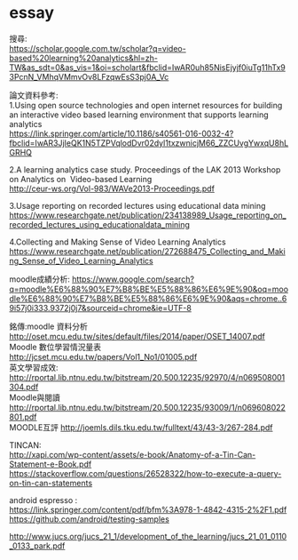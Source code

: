 # essay
搜尋:  
https://scholar.google.com.tw/scholar?q=video-based%20learning%20analytics&hl=zh-TW&as_sdt=0&as_vis=1&oi=scholart&fbclid=IwAR0uh85NisEjyjf0iuTg11hTx93PcnN_VMhqVMmvOv8LFzqwEsS3pj0A_Vc  

論文資料參考:  
1.Using open source technologies and open internet resources for building an interactive video based learning environment that supports learning analytics  
https://link.springer.com/article/10.1186/s40561-016-0032-4?fbclid=IwAR3JjIeQK1N5TZPVqlodDvr02dyl1txzwnicjM66_ZZCUvgYwxqU8hLGRHQ  

2.A learning analytics case study. Proceedings of the LAK 2013 Workshop on Analytics on  Video-based Learning  
http://ceur-ws.org/Vol-983/WAVe2013-Proceedings.pdf  

3.Usage reporting on recorded lectures using educational data mining  
https://www.researchgate.net/publication/234138989_Usage_reporting_on_recorded_lectures_using_educationaldata_mining

4.Collecting and Making Sense of Video Learning Analytics  
https://www.researchgate.net/publication/272688475_Collecting_and_Making_Sense_of_Video_Learning_Analytics  


moodle成績分析: 
https://www.google.com/search?q=moodle%E6%88%90%E7%B8%BE%E5%88%86%E6%9E%90&oq=moodle%E6%88%90%E7%B8%BE%E5%88%86%E6%9E%90&aqs=chrome..69i57j0i333.9372j0j7&sourceid=chrome&ie=UTF-8  

銘傳:moodle 資料分析
http://oset.mcu.edu.tw/sites/default/files/2014/paper/OSET_14007.pdf  
Moodle 數位學習情況量表
http://jcset.mcu.edu.tw/papers/Vol1_No1/01005.pdf  
英文學習成效:  
http://rportal.lib.ntnu.edu.tw/bitstream/20.500.12235/92970/4/n069508001304.pdf  
Moodle與閱讀
http://rportal.lib.ntnu.edu.tw/bitstream/20.500.12235/93009/1/n069608022801.pdf  
MOODLE互評
http://joemls.dils.tku.edu.tw/fulltext/43/43-3/267-284.pdf  




TINCAN:  
http://xapi.com/wp-content/assets/e-book/Anatomy-of-a-Tin-Can-Statement-e-Book.pdf  
https://stackoverflow.com/questions/26528322/how-to-execute-a-query-on-tin-can-statements  

android espresso :  
https://link.springer.com/content/pdf/bfm%3A978-1-4842-4315-2%2F1.pdf  
https://github.com/android/testing-samples  
  

http://www.jucs.org/jucs_21_1/development_of_the_learning/jucs_21_01_0110_0133_park.pdf
